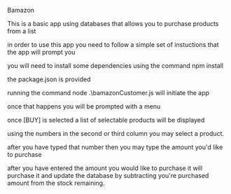 Bamazon

This is a basic app using databases that allows you to purchase products from a list

in order to use this app you need to follow a simple set of instuctions that the app will prompt you

you will need to install some dependencies using the command npm install

the package.json is provided

running the command node .\bamazonCustomer.js will initiate the app

once that happens you will be prompted with a menu

once [BUY] is selected a list of selectable products will be displayed

using the numbers in the second or third column you may select a product.

after you have typed that number then you may type the amount you'd like to purchase

after you have entered the amount you would like to purchase it will purchase it and update the database by subtracting you're purchased amount from the stock remaining.
